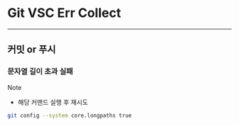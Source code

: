 # Git VSC Err Collect
---

## 커밋 or 푸시 

### 문자열 길이 초과 실패

> [!note]
> - 해당 커맨드 실행 후 재시도
>```bash
>git config --system core.longpaths true
> ```
